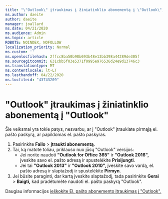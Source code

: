 ```yaml
---
title: "\"Outlook\" įtraukimas į žiniatinklio abonementą į \"Outlook\", skirtą \"Windows\""
ms.author: daeite
author: daeite
manager: joallard
ms.date: 04/21/2020
ms.audience: Admin
ms.topic: article
ROBOTS: NOINDEX, NOFOLLOW
localization_priority: Normal
ms.custom: ''
ms.openlocfilehash: 2ffcc8ba50b98b693b48e13bb398a44289de305f
ms.sourcegitcommit: 631cbb5f03e5371f0995e976536d24e9d13746c3
ms.translationtype: MT
ms.contentlocale: lt-LT
ms.lasthandoff: 04/22/2020
ms.locfileid: "43743209"
---
```

# <a name="add-your-outlook-on-the-web-account-to-outlook"></a>"Outlook" įtraukimas į žiniatinklio abonementą į "Outlook"

Šie veiksmai yra tokie patys, nesvarbu, ar į "Outlook" įtraukiate pirmąją el. pašto paskyrą, ar papildomas el. pašto paskyras.

1. Pasirinkite **Failo** > **įtraukti abonementą**.
1. Tai, ką matote toliau, priklauso nuo jūsų "Outlook" versijos:
    - Jei norite naudoti **"Outlook for Office 365"** ir **"Outlook 2016",** įveskite savo el. pašto adresą ir spustelėkite **Prisijungti**.
    - Jei tai **"Outlook 2013"** ir **"Outlook 2010",** įveskite savo vardą, el. pašto adresą ir slaptažodį ir spustelėkite **Pirmyn**.
1. Jei būsite paraginti, dar kartą įveskite slaptažodį, tada pasirinkite **Gerai** > **Baigti,** kad pradėtumėte naudoti el. pašto paskyrą "Outlook".

Daugiau informacijos [ieškokite El. pašto abonemento įtraukimas į "Outlook".](https://support.office.com/article/6e27792a-9267-4aa4-8bb6-c84ef146101b)